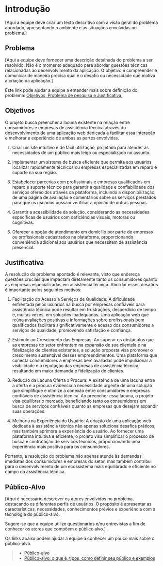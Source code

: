 # Introdução

[Aqui a equipe deve criar um texto descritivo com a visão geral do problema abordado, apresentando o ambiente e as situações envolvidas no problema.]

## Problema
[Aqui a equipe deve fornecer uma descrição detalhada do problema a ser resolvido. Não é o momento adequado para abordar questões técnicas relacionadas ao desenvolvimento da aplicação. O objetivo é compreender e comunicar de maneira precisa qual é o desafio ou necessidade que motiva a criação da aplicação.]

Este link pode ajudar a equipe a entender mais sobre definição do problema: [Objetivos, Problema de pesquisa e Justificativa.](https://medium.com/@versioparole/objetivos-problema-de-pesquisa-e-justificativa-c98c8233b9c3)


## Objetivos

O projeto busca preencher a lacuna existente na relação entre consumidores e empresas de assistência técnica através do desenvolvimento de uma aplicação web dedicada a facilitar essa interação e melhorar a experiência de ambas as partes envolvidas. 
  
1. Criar um site intuitivo e de fácil utilização, projetado para atender às necessidades de um público mais leigo ou especializado no assunto.

2. Implementar um sistema de busca eficiente que permita aos usuários localizar rapidamente técnicos ou empresas especializadas em reparo e suporte na sua região.

3. Estabelecer parcerias com profissionais e empresas qualificados em reparo e suporte técnico para garantir a qualidade e confiabilidade dos serviços oferecidos através da plataforma, incluindo a disponibilização de uma página de avaliação e comentários sobre os serviços prestados para que os usuários possam verificar a opinião de outras pessoas.

4. Garantir a acessibilidade da solução, considerando as necessidades específicas de usuários com deficiências visuais, motoras ou cognitivas.
   
5. Oferecer a opção de atendimento em domicílio por parte de empresas ou profissionais cadastrados na plataforma, proporcionando conveniência adicional aos usuários que necessitem de assistência presencial.

## Justificativa

A resolução do problema apontado é relevante, visto que endereça questões cruciais que impactam diretamente tanto os consumidores quanto as empresas especializadas em assistência técnica. Abordar esses desafios é importante pelos seguintes motivos: 
  
1. Facilitação do Acesso a Serviços de Qualidade: A dificuldade enfrentada pelos usuários na busca por empresas confiáveis para assistência técnica pode resultar em frustrações, desperdício de tempo e, muitas vezes, em soluções inadequadas. Uma aplicação web que reúna avaliações positivas e informações sobre profissionais bem qualificados facilitará significativamente o acesso dos consumidores a serviços de qualidade, promovendo satisfação e confiança. 

2. Estímulo ao Crescimento das Empresas: Ao superar os obstáculos que as empresas do setor enfrentam na expansão de sua clientela e na fidelização de clientes existentes, a solução proposta visa promover o crescimento sustentável desses empreendimentos. Uma plataforma que conecta consumidores a empresas bem avaliadas pode impulsionar a visibilidade e a reputação das empresas de assistência técnica, resultando em maior demanda e fidelização de clientes.  

3. Redução da Lacuna Oferta x Procura: A existência de uma lacuna entre a oferta e a procura evidencia a necessidade urgente de uma solução que simplifique e otimize a conexão entre consumidores e empresas confiáveis de assistência técnica. Ao preencher essa lacuna, o projeto visa equilibrar o mercado, beneficiando tanto os consumidores em busca de serviços confiáveis quanto as empresas que desejam expandir suas operações.  

4. Melhoria na Experiência do Usuário: A criação de uma aplicação web dedicada à assistência técnica não apenas soluciona desafios práticos, mas também aprimora a experiência do usuário. Ao fornecer uma plataforma intuitiva e eficiente, o projeto visa simplificar o processo de busca e contratação de serviços técnicos, proporcionando uma experiência mais positiva para os consumidores. 

Portanto, a resolução do problema não apenas atende às demandas imediatas dos consumidores e empresas do setor, mas também contribui para o desenvolvimento de um ecossistema mais equilibrado e eficiente no campo da assistência técnica. 

## Público-Alvo

[Aqui é necessário descrever os atores envolvidos no problema, destacando os diferentes perfis de usuários. O propósito é apresentar as características, necessidades, conhecimentos prévios e experiência com a tecnologia do público-alvo.

Sugere-se que a equipe utilize questionários e/ou entrevistas a fim de conhecer os atores que compõem o público alvo.]

Os links abaixo podem ajudar a equipe a conhecer um pouco mais sobre o público-alvo. 

> - [Público-alvo](https://blog.hotmart.com/pt-br/publico-alvo/)
> - [Público-alvo: o que é, tipos, como definir seu público e exemplos](https://klickpages.com.br/blog/publico-alvo-o-que-e/)

